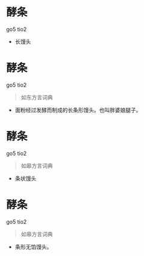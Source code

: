 # 酵条
go5 tio2
- 长馒头

# 酵条
go5 tio2
> 如东方言词典
- 面粉经过发酵而制成的长条形馒头。也叫胖婆娘腿子。

# 酵条
go5 tio2
> 如皋方言词典
- 条状馒头

# 酵条
go5 tio2
> 如皋方言词典
- 条形无馅馒头。
